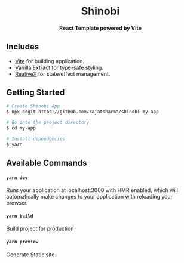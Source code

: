 <h1 align="center">
  <br>
  Shinobi
  <br>
</h1>

<h4 align="center">React Template powered by Vite</h4>

## Includes

- [Vite](https://vitejs.dev/) for building application.
- [Vanilla Extract](https://vanilla-extract.style/) for type-safe styling.
- [ReativeX](https://reactivex.io/) for state/effect management.

## Getting Started

```bash
# Create Shinobi App
$ npx degit https://github.com/rajatsharma/shinobi my-app

# Go into the project directory
$ cd my-app

# Install dependencies
$ yarn
```
## Available Commands

#### `yarn dev`

Runs your application at localhost:3000 with HMR enabled, which will automatically make changes to your application with reloading your browser.

#### `yarn build`

Build project for production

#### `yarn preview`

Generate Static site.
